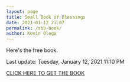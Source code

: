 ```yaml
--- 
layout: page
title: Small Book of Blessings
date: 2021-01-12 23:07
permalink: /sbb-book/ 
author: Kevin Olega 
--- 
```

Here's the free book.

Last update: Tuesday, January 12, 2021 11:10 PM

[CLICK HERE TO GET THE BOOK](https://forms.gle/8HyCLCJ6n3hHyAaY7)

